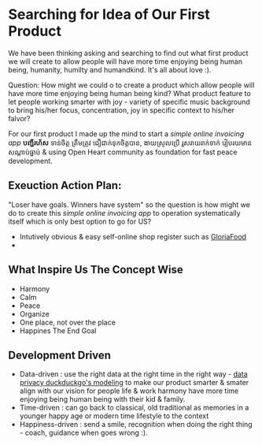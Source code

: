 # Searching for Idea of Our First Product

We have been thinking asking and searching to find out what first product we will create to allow people will have more time enjoying being human being, humanity, humilty and humandkind.
It's all about love :).

Question: How might we could o to create a product which allow people will have more time enjoying being human being kind?
What product feature to let people working smarter with joy - variety of specific music background to bring his/her focus, concentration, joy in specific context to his/her falvor?

For our first product I made up the mind to start a *simple online invoicing app* **បញ្ជីរហ័ស** ទាន់ចិត្ត ត្រឹមត្រូវ ជឿជាក់ទុកចិត្តបាន, ងាយស្រួលប្រេី រួសរាយរាក់ទាក់ រៀបរយមានសណ្តាប់ធ្នាប់ & using Open Heart community as foundation for fast peace development.

## Exeuction Action Plan:

"Loser have goals. Winners have system" so the question is how might we do to create this *simple online invoicing app* to operation systematically itself which is only best option to go for US?

* Intutively obvious & easy self-online shop register such as [GloriaFood](https://www.gloriafood.com/)
*

## What Inspire Us The Concept Wise

* Harmony
* Calm
* Peace
* Organize 
* One place, not over the place
* Happines The End Goal

## Development Driven

* Data-driven : use the right data at the right time in the right way - [data privacy duckduckgo's modeling](https://duckduckgo.com/) to make our product smarter & smater align with our vision for people life & work harmony have more time enjoying being human being with their kid & family.
* Time-driven : can go back to classical, old traditional as memories in a younger happy age or modern time lifestyle to the context
* Happiness-driven : send a smile, recognition when doing the right thing - coach, guidance when goes wrong :).
